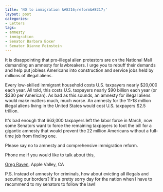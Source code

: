 ```yaml
---
title: 'NO to immigration &#8216;reform&#8217;'
layout: post
categories:
- Letters
tags:
- amnesty
- immigration
- Senator Barbara Boxer
- Senator Dianne Feinstein
---
```


It is disappointing that pro-illegal alien protestors are on the National Mall demanding an amnesty for lawbreakers. I urge you to rebuff their demands and help put jobless Americans into construction and service jobs held by millions of illegal aliens.  
  
Every low-skilled immigrant household costs U.S. taxpayers nearly $20,000 each year. All told, this costs U.S. taxpayers nearly $90 billion each year (or $330 per American). As bad as this sounds, an amnesty for illegal aliens would make matters much, much worse. An amnesty for the 11-18 million illegal aliens living in the United States would cost U.S. taxpayers $2.5 trillion.

It's bad enough that 663,000 taxpayers left the labor force in March, now some Senators want to force the remaining taxpayers to foot the bill for a gigantic amnesty that would prevent the 22 million Americans without a full-time job from finding one.

Please say no to amnesty and comprehensive immigration reform.

Phone me if you would like to talk about this,

[Greg Raven](https://www.gregraven.org), Apple Valley, CA

P.S. Instead of amnesty for criminals, how about evicting all illegals and securing our borders? It's a pretty sorry day for the nation when I have to recommend to my senators to follow the law!